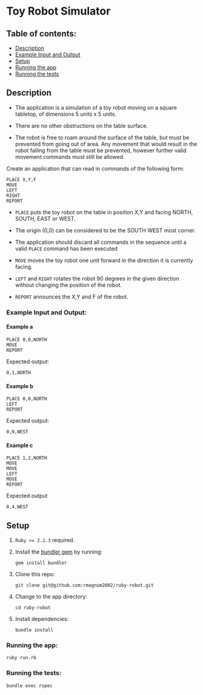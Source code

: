 # Toy Robot Simulator

## Table of contents:

* [Description](./README.md#description)
* [Example Input and Output](./README.md#example-input-and-output)
* [Setup](./README.md#setup)
* [Running the app](./README.md#running-the-app)
* [Running the tests](./README.md#running-the-tests)

## Description

* The application is a simulation of a toy robot moving on a square tabletop, of dimensions 5 units x 5 units.

* There are no other obstructions on the table surface.

* The robot is free to roam around the surface of the table, but must be prevented from going out of area. Any movement that would result in the robot falling from the table must be prevented, however further valid movement commands must still be allowed.

Create an application that can read in commands of the following form:
```
PLACE X,Y,F
MOVE
LEFT
RIGHT
REPORT
```

* `PLACE` puts the toy robot on the table in position X,Y and facing NORTH, SOUTH, EAST or WEST.

* The origin (0,0) can be considered to be the SOUTH WEST most corner.

* The application should discard all commands in the sequence until a valid `PLACE` command has been executed

* `MOVE` moves the toy robot one unit forward in the direction it is currently facing.

* `LEFT` and `RIGHT` rotates the robot 90 degrees in the given direction without changing the position of the robot.

* `REPORT` announces the X,Y and F of the robot.

### Example Input and Output:

#### Example a

    PLACE 0,0,NORTH
    MOVE
    REPORT

Expected output:

    0,1,NORTH

#### Example b

    PLACE 0,0,NORTH
    LEFT
    REPORT

Expected output:

    0,0,WEST

#### Example c

    PLACE 1,2,NORTH
    MOVE
    MOVE
    LEFT
    MOVE
    REPORT

Expected output

    0,4,WEST

## Setup

1. `Ruby >= 2.2.3` required.

2. Install the [bundler gem](http://bundler.io/) by running:

    ```gem install bundler```

3. Clone this repo:

    ```git clone git@github.com:rmagnum2002/ruby-robot.git```

4. Change to the app directory:

    ```cd ruby-robot```

5. Install dependencies:

    ```bundle install```

### Running the app:

    ruby run.rb

### Running the tests:

    bundle exec rspec
